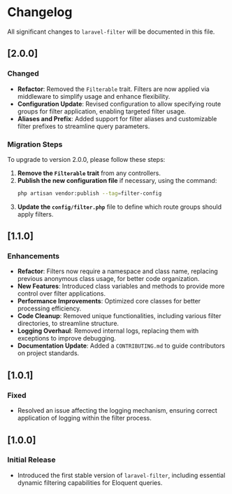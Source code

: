 # Changelog

All significant changes to `laravel-filter` will be documented in this file.

## [2.0.0]

### Changed
- **Refactor**: Removed the `Filterable` trait. Filters are now applied via middleware to simplify usage and enhance flexibility.
- **Configuration Update**: Revised configuration to allow specifying route groups for filter application, enabling targeted filter usage.
- **Aliases and Prefix**: Added support for filter aliases and customizable filter prefixes to streamline query parameters.

### Migration Steps
To upgrade to version 2.0.0, please follow these steps:
1. **Remove the `Filterable` trait** from any controllers.
2. **Publish the new configuration file** if necessary, using the command:  
   ```bash  
   php artisan vendor:publish --tag=filter-config  
   ```
3. **Update the `config/filter.php`** file to define which route groups should apply filters.

## [1.1.0]

### Enhancements
- **Refactor**: Filters now require a namespace and class name, replacing previous anonymous class usage, for better code organization.
- **New Features**: Introduced class variables and methods to provide more control over filter applications.
- **Performance Improvements**: Optimized core classes for better processing efficiency.
- **Code Cleanup**: Removed unique functionalities, including various filter directories, to streamline structure.
- **Logging Overhaul**: Removed internal logs, replacing them with exceptions to improve debugging.
- **Documentation Update**: Added a `CONTRIBUTING.md` to guide contributors on project standards.

## [1.0.1]

### Fixed
- Resolved an issue affecting the logging mechanism, ensuring correct application of logging within the filter process.

## [1.0.0]

### Initial Release
- Introduced the first stable version of `laravel-filter`, including essential dynamic filtering capabilities for Eloquent queries.
